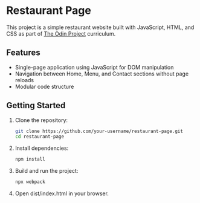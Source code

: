 # Restaurant Page

This project is a simple restaurant website built with JavaScript, HTML, and CSS as part of [The Odin Project](https://www.theodinproject.com/lessons/javascript-restaurant-page) curriculum.

## Features

- Single-page application using JavaScript for DOM manipulation
- Navigation between Home, Menu, and Contact sections without page reloads
- Modular code structure

## Getting Started

1. Clone the repository:
   ```sh
   git clone https://github.com/your-username/restaurant-page.git
   cd restaurant-page

2. Install dependencies:
   ```sh
   npm install

3. Build and run the project:
   ```sh
   npx webpack

4. Open dist/index.html in your browser.